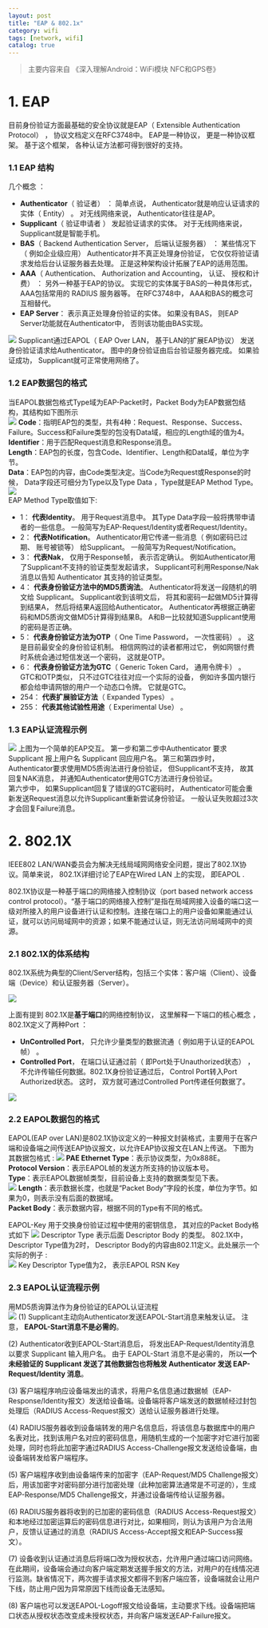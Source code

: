 ```yaml
---
layout: post
title: "EAP & 802.1x"
category: wifi
tags: [network, wifi]
catalog: true
---
```

> 主要内容来自 《深入理解Android：WiFi模块 NFC和GPS卷》

# 1. EAP
目前身份验证方面最基础的安全协议就是EAP（ Extensible Authentication Protocol） ， 协议文档定义在RFC3748中。 EAP是一种协议， 更是一种协议框架。 基于这个框架， 各种认证方法都可得到很好的支持。

### 1.1 EAP 结构
几个概念 ：  
+ **Authenticator**（ 验证者） ： 简单点说， Authenticator就是响应认证请求的实体（ Entity） 。 对无线网络来说， Authenticator往往是AP。
+ **Supplicant**（ 验证申请者 ） 发起验证请求的实体。 对于无线网络来说， Supplicant就是智能手机。
+ **BAS**（ Backend Authentication Server， 后端认证服务器） ： 某些情况下（ 例如企业级应用） Authenticator并不真正处理身份验证， 它仅仅将验证请求发给后台认证服务器去处理。 正是这种架构设计拓展了EAP的适用范围。
+ **AAA**（ Authentication、 Authorization and Accounting， 认证、 授权和计费） ： 另外一种基于EAP的协议。 实现它的实体属于BAS的一种具体形式， AAA包括常用的 RADIUS 服务器等。 在RFC3748中， AAA和BAS的概念可互相替代。
+ **EAP Server**： 表示真正处理身份验证的实体。 如果没有BAS， 则EAP Server功能就在Authenticator中， 否则该功能由BAS实现。

![](/images/network/eap_arcitecture.png) 
Supplicant通过EAPOL（ EAP Over LAN， 基于LAN的扩展EAP协议） 发送身份验证请求给Authenticator。 图中的身份验证由后台验证服务器完成。 如果验
证成功， Supplicant就可正常使用网络了。

### 1.2 EAP数据包的格式
当EAPOL数据包格式Type域为EAP-Packet时，Packet Body为EAP数据包结构，其结构如下图所示    
![](/images/network/eap_package.png)
**Code**：指明EAP包的类型，共有4种：Request、Response、Success、Failure。Success和Failure类型的包没有Data域，相应的Length域的值为4。   
**Identifier**：用于匹配Request消息和Response消息。    
**Length**：EAP包的长度，包含Code、Identifier、Length和Data域，单位为字节。    
**Data**：EAP包的内容，由Code类型决定。当Code为Request或Response的时候， Data字段还可细分为Type以及Type Data ，Type就是EAP Method Type。   
![](/images/network/eap_data_format.png)      
EAP Method Type取值如下:
+ 1： **代表Identity**。 用于Request消息中。 其Type Data字段一般将携带申请者的一些信息。 一般简写为EAP-Request/Identity或者Request/Identity。  
+ 2： **代表Notification**。 Authenticator用它传递一些消息（ 例如密码已过期、 账号被锁等） 给Supplicant。 一般简写为Request/Notification。
+ 3： **代表Nak**， 仅用于Response帧， 表示否定确认。 例如Authenticator用了Supplicant不支持的验证类型发起请求， Supplicant可利用Response/Nak消息以告知 Authenticator 其支持的验证类型。
+ 4： **代表身份验证方法中的MD5质询法**。 Authenticator将发送一段随机的明文给 Supplicant。 Supplicant收到该明文后， 将其和密码一起做MD5计算得到结果A， 然后将结果A返回给Authenticator。 Authenticator再根据正确密码和MD5质询文做MD5计算得到结果B。 A和B一比较就知道Supplicant使用的密码是否正确。
+ 5： **代表身份验证方法为OTP**（ One Time Password， 一次性密码） 。 这是目前最安全的身份验证机制。 相信网购过的读者都用过它， 例如网银付费时系统会通过短信发送一个密码， 这就是OTP。
+ 6： **代表身份验证方法为GTC**（ Generic Token Card， 通用令牌卡） 。 GTC和OTP类似， 只不过GTC往往对应一个实际的设备， 例如许多国内银行都会给申请网银的用户一个动态口令牌。 它就是GTC。
+ 254： **代表扩展验证方法**（ Expanded Types） 。
+ 255： **代表其他试验性用途**（ Experimental Use） 。

### 1.3 EAP认证流程示例
![](/images/network/eap_example.png)
上图为一个简单的EAP交互。 第一步和第二步中Authenticator 要求 Supplicant 报上用户名 Supplicant 回应用户名。 第三和第四步时， Authenticator要求使用MD5质询法进行身份验证， 但Supplicant不支持， 故其回复NAK消息， 并通知Authenticator使用GTC方法进行身份验证。      
第六步中， 如果Supplicant回复了错误的GTC密码时， Authenticator可能会重新发送Request消息以允许Supplicant重新尝试身份验证。 一般认证失败超过3次才会回复Failure消息。

# 2. 802.1X
IEEE802 LAN/WAN委员会为解决无线局域网网络安全问题，提出了802.1X协议。简单来说， 802.1X详细讨论了EAP在Wired LAN 上的实现， 即EAPOL .

802.1X协议是一种基于端口的网络接入控制协议（port based network access control protocol）。“基于端口的网络接入控制”是指在局域网接入设备的端口这一级对所接入的用户设备进行认证和控制。连接在端口上的用户设备如果能通过认证，就可以访问局域网中的资源；如果不能通过认证，则无法访问局域网中的资源。

### 2.1 802.1X的体系结构
802.1X系统为典型的Client/Server结构，包括三个实体：客户端（Client）、设备端（Device）和认证服务器（Server）。

![](/images/network/eap_802.11x_architecture.png)

上面有提到 802.1X是**基于端口**的网络控制协议， 这里解释一下端口的核心概念 ，802.1X定义了两种Port ：
+  **UnControlled Port**， 只允许少量类型的数据流通（ 例如用于认证的EAPOL帧） 。
+  **Controlled Port**， 在端口认证通过前（ 即Port处于Unauthorized状态） ， 不允许传输任何数据。802.1X身份验证通过后， Control Port转入Port Authorized状态。 这时， 双方就可通过Controlled Port传递任何数据了。

![](/images/network/eap_802.1x_port.png)

### 2.2 EAPOL数据包的格式
EAPOL(EAP over LAN)是802.1X协议定义的一种报文封装格式，主要用于在客户端和设备端之间传送EAP协议报文，以允许EAP协议报文在LAN上传送。 下图为其数据包格式 :
![](/images/network/eapol_package.png)
**PAE Ethernet Type**：表示协议类型，为0x888E。    
**Protocol Version**：表示EAPOL帧的发送方所支持的协议版本号。    
**Type**：表示EAPOL数据帧类型，目前设备上支持的数据类型见下表。    
![](/images/network/eapol_package_type.png)
**Length**：表示数据长度，也就是“Packet Body”字段的长度，单位为字节。如果为0，则表示没有后面的数据域。    
**Packet Body**：表示数据内容，根据不同的Type有不同的格式。   

EAPOL-Key 用于交换身份验证过程中使用的密钥信息， 其对应的Packet Body格式如下 
![](/images/network/eapol_package_type_key_body.png)
Descriptor Type 表示后面 Descriptor Body 的类型。 802.1X中， Descriptor Type值为2时， Descriptor Body的内容由802.11定义。此处展示一个实际的例子 :  
![](/images/network/eapol_package_example.png)
Key Descriptor Type值为2， 表示EAPOL RSN Key

### 2.3 EAPOL认证流程示例
用MD5质询算法作为身份验证的EAPOL认证流程  
![](/images/network/eapol_example.png)
(1)        Supplicant主动向Authenticator发送EAPOL-Start消息来触发认证。 注意， **EAPOL-Start消息不是必需的**。   

(2)        Authenticator收到EAPOL-Start消息后， 将发出EAP-Request/Identity消息以要求 Supplicant 输入用户名。 由于 EAPOL-Start 消息不是必需的， 所以**一个未经验证的 Supplicant 发送了其他数据包也将触发 Authenticator 发送 EAP-Request/Identity 消息**。   

(3)        客户端程序响应设备端发出的请求，将用户名信息通过数据帧（EAP-Response/Identity报文）发送给设备端。设备端将客户端发送的数据帧经过封包处理后（RADIUS Access-Request报文）送给认证服务器进行处理。      

(4)        RADIUS服务器收到设备端转发的用户名信息后，将该信息与数据库中的用户名表对比，找到该用户名对应的密码信息，用随机生成的一个加密字对它进行加密处理，同时也将此加密字通过RADIUS Access-Challenge报文发送给设备端，由设备端转发给客户端程序。      

(5)        客户端程序收到由设备端传来的加密字（EAP-Request/MD5 Challenge报文）后，用该加密字对密码部分进行加密处理（此种加密算法通常是不可逆的），生成EAP-Response/MD5 Challenge报文，并通过设备端传给认证服务器。      

(6)        RADIUS服务器将收到的已加密的密码信息（RADIUS Access-Request报文）和本地经过加密运算后的密码信息进行对比，如果相同，则认为该用户为合法用户，反馈认证通过的消息（RADIUS Access-Accept报文和EAP-Success报文）。      

(7)        设备收到认证通过消息后将端口改为授权状态，允许用户通过端口访问网络。在此期间，设备端会通过向客户端定期发送握手报文的方法，对用户的在线情况进行监测。缺省情况下，两次握手请求报文都得不到客户端应答，设备端就会让用户下线，防止用户因为异常原因下线而设备无法感知。      

(8)        客户端也可以发送EAPOL-Logoff报文给设备端，主动要求下线。设备端把端口状态从授权状态改变成未授权状态，并向客户端发送EAP-Failure报文。




